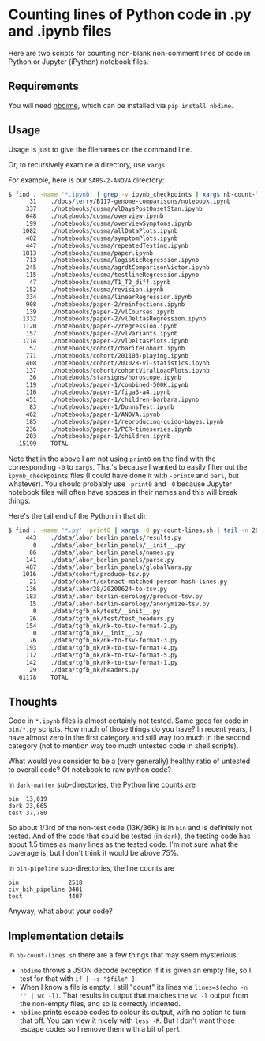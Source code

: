 # Counting lines of Python code in .py and .ipynb files

Here are two scripts for counting non-blank non-comment lines of code in
Python or Jupyter (iPython) notebook files.

## Requirements

You will need [nbdime](https://nbdime.readthedocs.io/en/latest/), which can
be installed via `pip install nbdime`.

## Usage

Usage is just to give the filenames on the command line.

Or, to recursively examine a directory, use `xargs`.

For example, here is our `SARS-2-ANOVA` directory:

```sh
$ find . -name '*.ipynb' | grep -v ipynb_checkpoints | xargs nb-count-lines.sh
      31	./docs/terry/B117-genome-comparisons/notebook.ipynb
     337	./notebooks/cusma/vlDaysPostOnsetStan.ipynb
     648	./notebooks/cusma/overview.ipynb
     199	./notebooks/cusma/overviewSymptoms.ipynb
    1082	./notebooks/cusma/allDataPlots.ipynb
     402	./notebooks/cusma/symptomPlots.ipynb
     447	./notebooks/cusma/repeatedTesting.ipynb
    1813	./notebooks/cusma/paper.ipynb
     713	./notebooks/cusma/logisticRegression.ipynb
     245	./notebooks/cusma/agrdtComparisonVictor.ipynb
     115	./notebooks/cusma/testlineRegression.ipynb
      47	./notebooks/cusma/T1_T2_diff.ipynb
     152	./notebooks/cusma/revision.ipynb
     334	./notebooks/cusma/linearRegression.ipynb
     908	./notebooks/paper-2/reinfections.ipynb
     139	./notebooks/paper-2/vlCourses.ipynb
    1332	./notebooks/paper-2/vlDeltasRegression.ipynb
    1120	./notebooks/paper-2/regression.ipynb
     157	./notebooks/paper-2/vlVariants.ipynb
    1714	./notebooks/paper-2/vlDeltasPlots.ipynb
      57	./notebooks/cohort/chariteCohort.ipynb
     771	./notebooks/cohort/201103-playing.ipynb
     408	./notebooks/cohort/201028-vl-statistics.ipynb
     137	./notebooks/cohort/cohortViralLoadPlots.ipynb
      36	./notebooks/starsigns/horoscope.ipynb
     119	./notebooks/paper-1/combined-500K.ipynb
     116	./notebooks/paper-1/figa3-a4.ipynb
     451	./notebooks/paper-1/children-barbara.ipynb
      83	./notebooks/paper-1/DunnsTest.ipynb
     462	./notebooks/paper-1/ANOVA.ipynb
     185	./notebooks/paper-1/reproducing-guido-bayes.ipynb
     236	./notebooks/paper-1/PCR-timeseries.ipynb
     203	./notebooks/paper-1/children.ipynb
   15199	TOTAL
```

Note that in the above I am not using `print0` on the find with the
corresponding `-0` to `xargs`. That's because I wanted to easily filter out
the `ipynb_checkpoints` files (I could have done it with `-print0` and
`perl`, but whatever). You should probably use `-print0` and `-0` because
Jupyter notebook files will often have spaces in their names and this will
break things.

Here's the tail end of the Python in that dir:

```sh
$ find . -name '*.py' -print0 | xargs -0 py-count-lines.sh | tail -n 20
     443	./data/labor_berlin_panels/results.py
       0	./data/labor_berlin_panels/__init__.py
      86	./data/labor_berlin_panels/names.py
     141	./data/labor_berlin_panels/parse.py
     487	./data/labor_berlin_panels/globalVars.py
    1016	./data/cohort/produce-tsv.py
      21	./data/cohort/extract-matched-person-hash-lines.py
     136	./data/labor28/20200624-to-tsv.py
     183	./data/labor-berlin-serology/produce-tsv.py
      15	./data/labor-berlin-serology/anonymize-tsv.py
       0	./data/tgfb_nk/test/__init__.py
      26	./data/tgfb_nk/test/test_headers.py
     154	./data/tgfb_nk/nk-to-tsv-format-2.py
       0	./data/tgfb_nk/__init__.py
      76	./data/tgfb_nk/nk-to-tsv-format-3.py
     193	./data/tgfb_nk/nk-to-tsv-format-4.py
     112	./data/tgfb_nk/nk-to-tsv-format-5.py
     142	./data/tgfb_nk/nk-to-tsv-format-1.py
      29	./data/tgfb_nk/headers.py
   61178	TOTAL
```

## Thoughts

Code in `*.ipynb` files is almost certainly not tested. Same goes for code
in `bin/*.py` scripts. How much of those things do you have? In recent
years, I have almost zero in the first category and still way too much in
the second category (not to mention way too much untested code in shell
scripts).

What would you consider to be a (very generally) healthy ratio of untested
to overall code? Of notebook to raw python code?

In `dark-matter` sub-directories, the Python line counts are

    bin  13,019
    dark 23,665
    test 37,780
    
So about 1/3rd of the non-test code (13K/36K) is in `bin` and is definitely
not tested. And of the code that could be tested (in `dark`), the testing
code has about 1.5 times as many lines as the tested code. I'm not sure
what the coverage is, but I don't think it would be above 75%.

In `bih-pipeline` sub-directories, the line counts are

    bin              2518
    civ_bih_pipeline 3481
    test             4407

Anyway, what about your code?

## Implementation details

In `nb-count-lines.sh` there are a few things that may seem mysterious.

* `nbdime` throws a JSON decode exception if it is given an empty file, so I
   test for that with `if [ -s "$file" ]`.
* When I know a file is empty, I still "count" its lines via `lines=$(echo -n '' | wc -l)`.
    That results in output that matches the `wc -l` output from the non-empty files, and
    so is correctly indented.
* `nbdime` prints escape codes to colour its output, with no option to turn
  that off. You can view it nicely with `less -R`. But I don't want those
  escape codes so I remove them with a bit of `perl`.
